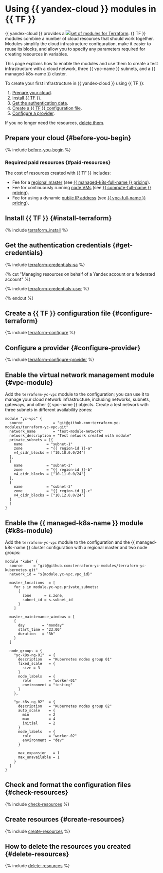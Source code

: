 # Using {{ yandex-cloud }} modules in {{ TF }}

{{ yandex-cloud }} provides a ![](../../_assets/overview/solution-library-icon.svg)[set of modules for Terraform](https://github.com/terraform-yc-modules). {{ TF }} modules combine a number of cloud resources that should work together. Modules simplify the cloud infrastructure configuration, make it easier to reuse its blocks, and allow you to specify any parameters required for creating resources in variables.

This page explains how to enable the modules and use them to create a test infrastructure with a cloud network, three {{ vpc-name }} subnets, and a {{ managed-k8s-name }} cluster.

To create your first infrastructure in {{ yandex-cloud }} using {{ TF }}:
1. [Prepare your cloud](#before-you-begin).
1. [Install {{ TF }}](#install-terraform).
1. [Get the authentication data](#get-credentials).
1. [Create a {{ TF }} configuration file](#configure-terraform).
1. [Configure a provider](#configure-provider).

If you no longer need the resources, [delete them](#delete-resources).

## Prepare your cloud {#before-you-begin}

{% include [before-you-begin](../_tutorials_includes/before-you-begin.md) %}


### Required paid resources {#paid-resources}

The cost of resources created with {{ TF }} includes:
* Fee for a [regional master](../../managed-kubernetes/concepts#master) (see [{{ managed-k8s-full-name }} pricing](../../managed-kubernetes/pricing.md)).
* Fee for continuously running [node VMs](../../compute/concepts/vm.md) (see [{{ compute-full-name }} pricing](../../compute/pricing.md)).
* Fee for using a dynamic [public IP address](../../vpc/concepts/address.md#public-addresses) (see [{{ vpc-full-name }} pricing](../../vpc/pricing.md)).


## Install {{ TF }} {#install-terraform}

{% include [terraform_install](../../_tutorials/terraform-install.md) %}

## Get the authentication credentials {#get-credentials}

{% include [terraform-credentials-sa](../../_tutorials/terraform-credentials-sa.md) %}


{% cut "Managing resources on behalf of a Yandex account or a federated account" %}

{% include [terraform-credentials-user](../../_tutorials/terraform-credentials-user.md) %}

{% endcut %}



## Create a {{ TF }} configuration file {#configure-terraform}

{% include [terraform-configure](../../_tutorials/terraform-configure.md) %}

## Configure a provider {#configure-provider}

{% include [terraform-configure-provider](../../_tutorials/terraform-configure-provider.md) %}

## Enable the virtual network management module {#vpc-module}

Add the `terraform-yc-vpc` module to the configuration; you can use it to manage your cloud network infrastructure, including networks, subnets, gateways, and other {{ vpc-name }} objects. Create a test network with three subnets in different availability zones:

```hcl
module "yc-vpc" {
  source              = "git@github.com:terraform-yc-modules/terraform-yc-vpc.git"
  network_name        = "test-module-network"
  network_description = "Test network created with module"
  private_subnets = [{
    name           = "subnet-1"
    zone           = "{{ region-id }}-a"
    v4_cidr_blocks = ["10.10.0.0/24"]
  },
  {
    name           = "subnet-2"
    zone           = "{{ region-id }}-b"
    v4_cidr_blocks = ["10.11.0.0/24"]
  },
  {
    name           = "subnet-3"
    zone           = "{{ region-id }}-c"
    v4_cidr_blocks = ["10.12.0.0/24"]
  }
  ]
}
```

## Enable the {{ managed-k8s-name }} module {#k8s-module}

Add the `terraform-yc-vpc` module to the configuration and the {{ managed-k8s-name }} cluster configuration with a regional master and two node groups:

```
module "kube" {
  source     = "git@github.com:terraform-yc-modules/terraform-yc-kubernetes.git"
  network_id = "${module.yc-vpc.vpc_id}"

  master_locations  = [
    for s in module.yc-vpc.private_subnets:
      {
        zone      = s.zone,
        subnet_id = s.subnet_id
      }
    ]

  master_maintenance_windows = [
    {
      day        = "monday"
      start_time = "23:00"
      duration   = "3h"
    }
  ]

  node_groups = {
    "yc-k8s-ng-01"  = {
      description   = "Kubernetes nodes group 01"
      fixed_scale   = {
        size = 3
      }
      node_labels   = {
        role        = "worker-01"
        environment = "testing"
      }
    },

    "yc-k8s-ng-02"  = {
      description   = "Kubernetes nodes group 02"
      auto_scale    = {
        min         = 2
        max         = 4
        initial     = 2
      }
      node_labels   = {
        role        = "worker-02"
        environment = "dev"
      }

      max_expansion   = 1
      max_unavailable = 1
    }
  }
}
```

## Check and format the configuration files {#check-resources}

{% include [check-resources](../../_tutorials/terraform-check-resources.md) %}

## Create resources {#create-resources}

{% include [create-resources](../../_tutorials/terraform-create-resources.md) %}

## How to delete the resources you created {#delete-resources}

{% include [delete-resources](../../_tutorials/terraform-delete-resources.md) %}